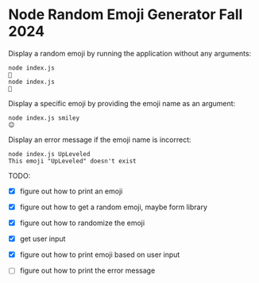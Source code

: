 # Node Random Emoji Generator Fall 2024

Display a random emoji by running the application without any arguments:

```
node index.js
🥹
node index.js
🦊
```

Display a specific emoji by providing the emoji name as an argument:

```
node index.js smiley
😊
```

Display an error message if the emoji name is incorrect:

```
node index.js UpLeveled
This emoji "UpLeveled" doesn't exist
```

TODO:

- [x] figure out how to print an emoji
- [x] figure out how to get a random emoji, maybe form library
- [x] figure out how to randomize the emoji

- [x] get user input
- [x] figure out how to print emoji based on user input
- [ ] figure out how to print the error message
